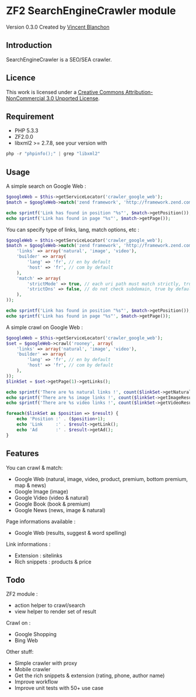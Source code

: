 ZF2 SearchEngineCrawler module
===================

Version 0.3.0 Created by [Vincent Blanchon](http://developpeur-zend-framework.fr/)

Introduction
------------

SearchEngineCrawler is a SEO/SEA crawler.

Licence
------------
This work is licensed under a [Creative Commons Attribution-NonCommercial 3.0 Unported License](http://creativecommons.org/licenses/by-nc/3.0/).

Requirement
------------
* PHP 5.3.3
* ZF2.0.0
* libxml2 >= 2.7.8, see your version with

```php
php -r "phpinfo();" | grep "libxml2"
```

Usage
------------

A simple search on Google Web :

```php
$googleWeb = $this->getServiceLocator('crawler_google_web');
$match = $googleWeb->match('zend framework', 'http://framework.zend.com');

echo sprintf('Link has found in position "%s"', $match->getPosition());
echo sprintf('Link has found in page "%s"', $match->getPage());
```

You can specify type of links, lang, match options, etc :

```php
$googleWeb = $this->getServiceLocator('crawler_google_web');
$match = $googleWeb->match('zend framework', 'http://framework.zend.com', array(
    'links' => array('natural', 'image', 'video'),
    'builder' => array(
        'lang' => 'fr', // en by default
        'host' => 'fr', // com by default
    ),
    'match' => array(
        'strictMode' => true, // each uri path must match strictly, true by default
        'strictDns' => false, // do not check subdomain, true by default
    ),
));

echo sprintf('Link has found in position "%s"', $match->getPosition());
echo sprintf('Link has found in page "%s"', $match->getPage());
```

A simple crawl on Google Web :

```php
$googleWeb = $this->getServiceLocator('crawler_google_web');
$set = $googleWeb->crawl('rooney', array(
    'links' => array('natural', 'image', 'video'),
    'builder' => array(
        'lang' => 'fr', // en by default
        'host' => 'fr', // com by default
    ),
));
$linkSet = $set->getPage(1)->getLinks();

echo sprintf('There are %s natural links !', count($linkSet->getNaturalResults()));
echo sprintf('There are %s image links !', count($linkSet->getImageResults()));
echo sprintf('There are %s video links !', count($linkSet->getVideoResults()));

foreach($linkSet as $position => $result) {
    echo 'Position :' . ($position+1);
    echo 'Link     :' . $result->getLink();
    echo 'Ad       :' . $result->getAd();
}
```
Features
------------

You can crawl & match:
* Google Web (natural, image, video, product, premium, bottom premium, map & news)
* Google Image (image)
* Google Video (video & natural)
* Google Book (book & premium)
* Google News (news, image & natural)

Page informations available :
* Google Web (results, suggest & word spelling)

Link informations :
* Extension : sitelinks
* Rich snippets : products & price


Todo
------------

ZF2 module :
* action helper to crawl/search
* view helper to render set of result

Crawl on :
* Google Shopping
* Bing Web

Other stuff:
* Simple crawler with proxy
* Mobile crawler
* Get the rich snippets & extension (rating, phone, author name)
* Improve workflow
* Improve unit tests with 50+ use case